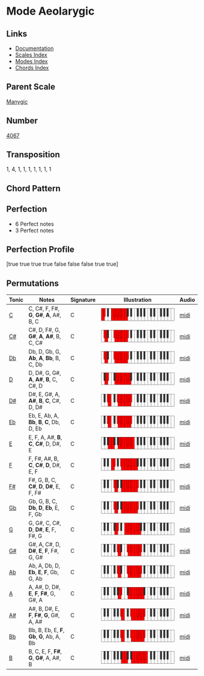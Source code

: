 # Mode Aeolarygic

## Links

- [Documentation](README.md)
- [Scales Index](Scales.md)
- [Modes Index](Modes.md)
- [Chords Index](Chords.md)

## Parent Scale

[Manygic](ScaleManygic.md)

## Number

[4067](https://ianring.com/musictheory/scales/4067)

## Transposition

1, 4, 1, 1, 1, 1, 1, 1, 1

## Chord Pattern



## Perfection

- 6 Perfect notes
- 3 Perfect notes

## Perfection Profile

[true true true true false false false true true]

## Permutations

| Tonic | Notes | Signature | Illustration | Audio |
|-------|-------|-----------|--------------|-------|
| [C](ModeCNaturalAeolarygic.md) | C, C#, F, F#, **G**, **G#**, **A**, A#, B, C | C | ![CNaturalAeolarygic](ModeCNaturalAeolarygic.png) | [midi](https://github.com/edipermadi/music/blob/main/docs/ModeCNaturalAeolarygic.mid?raw=true) |
| [C#](ModeCSharpAeolarygic.md) | C#, D, F#, G, **G#**, **A**, **A#**, B, C, C# | C | ![CSharpAeolarygic](ModeCSharpAeolarygic.png) | [midi](https://github.com/edipermadi/music/blob/main/docs/ModeCSharpAeolarygic.mid?raw=true) |
| [Db](ModeDFlatAeolarygic.md) | Db, D, Gb, G, **Ab**, **A**, **Bb**, B, C, Db | C | ![DFlatAeolarygic](ModeDFlatAeolarygic.png) | [midi](https://github.com/edipermadi/music/blob/main/docs/ModeDFlatAeolarygic.mid?raw=true) |
| [D](ModeDNaturalAeolarygic.md) | D, D#, G, G#, **A**, **A#**, **B**, C, C#, D | C | ![DNaturalAeolarygic](ModeDNaturalAeolarygic.png) | [midi](https://github.com/edipermadi/music/blob/main/docs/ModeDNaturalAeolarygic.mid?raw=true) |
| [D#](ModeDSharpAeolarygic.md) | D#, E, G#, A, **A#**, **B**, **C**, C#, D, D# | C | ![DSharpAeolarygic](ModeDSharpAeolarygic.png) | [midi](https://github.com/edipermadi/music/blob/main/docs/ModeDSharpAeolarygic.mid?raw=true) |
| [Eb](ModeEFlatAeolarygic.md) | Eb, E, Ab, A, **Bb**, **B**, **C**, Db, D, Eb | C | ![EFlatAeolarygic](ModeEFlatAeolarygic.png) | [midi](https://github.com/edipermadi/music/blob/main/docs/ModeEFlatAeolarygic.mid?raw=true) |
| [E](ModeENaturalAeolarygic.md) | E, F, A, A#, **B**, **C**, **C#**, D, D#, E | C | ![ENaturalAeolarygic](ModeENaturalAeolarygic.png) | [midi](https://github.com/edipermadi/music/blob/main/docs/ModeENaturalAeolarygic.mid?raw=true) |
| [F](ModeFNaturalAeolarygic.md) | F, F#, A#, B, **C**, **C#**, **D**, D#, E, F | C | ![FNaturalAeolarygic](ModeFNaturalAeolarygic.png) | [midi](https://github.com/edipermadi/music/blob/main/docs/ModeFNaturalAeolarygic.mid?raw=true) |
| [F#](ModeFSharpAeolarygic.md) | F#, G, B, C, **C#**, **D**, **D#**, E, F, F# | C | ![FSharpAeolarygic](ModeFSharpAeolarygic.png) | [midi](https://github.com/edipermadi/music/blob/main/docs/ModeFSharpAeolarygic.mid?raw=true) |
| [Gb](ModeGFlatAeolarygic.md) | Gb, G, B, C, **Db**, **D**, **Eb**, E, F, Gb | C | ![GFlatAeolarygic](ModeGFlatAeolarygic.png) | [midi](https://github.com/edipermadi/music/blob/main/docs/ModeGFlatAeolarygic.mid?raw=true) |
| [G](ModeGNaturalAeolarygic.md) | G, G#, C, C#, **D**, **D#**, **E**, F, F#, G | C | ![GNaturalAeolarygic](ModeGNaturalAeolarygic.png) | [midi](https://github.com/edipermadi/music/blob/main/docs/ModeGNaturalAeolarygic.mid?raw=true) |
| [G#](ModeGSharpAeolarygic.md) | G#, A, C#, D, **D#**, **E**, **F**, F#, G, G# | C | ![GSharpAeolarygic](ModeGSharpAeolarygic.png) | [midi](https://github.com/edipermadi/music/blob/main/docs/ModeGSharpAeolarygic.mid?raw=true) |
| [Ab](ModeAFlatAeolarygic.md) | Ab, A, Db, D, **Eb**, **E**, **F**, Gb, G, Ab | C | ![AFlatAeolarygic](ModeAFlatAeolarygic.png) | [midi](https://github.com/edipermadi/music/blob/main/docs/ModeAFlatAeolarygic.mid?raw=true) |
| [A](ModeANaturalAeolarygic.md) | A, A#, D, D#, **E**, **F**, **F#**, G, G#, A | C | ![ANaturalAeolarygic](ModeANaturalAeolarygic.png) | [midi](https://github.com/edipermadi/music/blob/main/docs/ModeANaturalAeolarygic.mid?raw=true) |
| [A#](ModeASharpAeolarygic.md) | A#, B, D#, E, **F**, **F#**, **G**, G#, A, A# | C | ![ASharpAeolarygic](ModeASharpAeolarygic.png) | [midi](https://github.com/edipermadi/music/blob/main/docs/ModeASharpAeolarygic.mid?raw=true) |
| [Bb](ModeBFlatAeolarygic.md) | Bb, B, Eb, E, **F**, **Gb**, **G**, Ab, A, Bb | C | ![BFlatAeolarygic](ModeBFlatAeolarygic.png) | [midi](https://github.com/edipermadi/music/blob/main/docs/ModeBFlatAeolarygic.mid?raw=true) |
| [B](ModeBNaturalAeolarygic.md) | B, C, E, F, **F#**, **G**, **G#**, A, A#, B | C | ![BNaturalAeolarygic](ModeBNaturalAeolarygic.png) | [midi](https://github.com/edipermadi/music/blob/main/docs/ModeBNaturalAeolarygic.mid?raw=true) |
